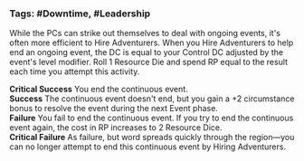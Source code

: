 ### Tags: #Downtime, #Leadership

While the PCs can strike out themselves to deal with ongoing events, it's often more efficient to Hire Adventurers. When you Hire Adventurers to help end an ongoing event, the DC is equal to your Control DC adjusted by the event's level modifier. Roll 1 Resource Die and spend RP equal to the result each time you attempt this activity.  
  
**Critical Success** You end the continuous event.  
**Success** The continuous event doesn't end, but you gain a +2 circumstance bonus to resolve the event during the next Event phase.  
**Failure** You fail to end the continuous event. If you try to end the continuous event again, the cost in RP increases to 2 Resource Dice.  
**Critical Failure** As failure, but word spreads quickly through the region—you can no longer attempt to end this continuous event by Hiring Adventurers.
